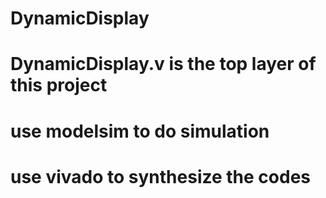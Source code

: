 # DynamicDisplay
# DynamicDisplay.v is the top layer of this project
# use modelsim to do simulation
# use vivado to synthesize the codes
